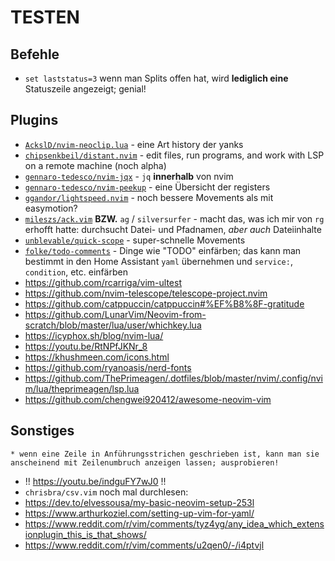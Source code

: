 
# TESTEN

## Befehle

* `set laststatus=3` wenn man Splits offen hat, wird **lediglich eine** Statuszeile angezeigt; genial!

## Plugins

* [`AckslD/nvim-neoclip.lua`](https://github.com/AckslD/nvim-neoclip.lua) - eine Art history der yanks
* [`chipsenkbeil/distant.nvim`](https://github.com/chipsenkbeil/distant.nvim) - edit files, run programs, and work with LSP on a remote machine (noch alpha)
* [`gennaro-tedesco/nvim-jqx`](https://github.com/gennaro-tedesco/nvim-jqx) - `jq` **innerhalb** von nvim
* [`gennaro-tedesco/nvim-peekup`](https://github.com/gennaro-tedesco/nvim-peekup) - eine Übersicht der registers
* [`ggandor/lightspeed.nvim`](https://github.com/ggandor/lightspeed.nvim) - noch bessere Movements als mit easymotion?
* [`mileszs/ack.vim`](https://github.com/mileszs/ack.vim) **BZW.** `ag` / `silversurfer` - macht das, was ich mir von `rg` erhofft hatte: durchsucht Datei- und Pfadnamen, *aber auch* Dateiinhalte
* [`unblevable/quick-scope`](https://github.com/unblevable/quick-scope) - super-schnelle Movements
* [`folke/todo-comments`](https://github.com/folke/todo-comments.nvim) - Dinge wie "TODO" einfärben; das kann man bestimmt in den Home Assistant `yaml` übernehmen und `service:`, `condition`, etc. einfärben
* https://github.com/rcarriga/vim-ultest
* https://github.com/nvim-telescope/telescope-project.nvim
* https://github.com/catppuccin/catppuccin#%EF%B8%8F-gratitude
* https://github.com/LunarVim/Neovim-from-scratch/blob/master/lua/user/whichkey.lua
* https://icyphox.sh/blog/nvim-lua/
* https://youtu.be/RtNPfJKNr_8
* https://khushmeen.com/icons.html
* https://github.com/ryanoasis/nerd-fonts
* https://github.com/ThePrimeagen/.dotfiles/blob/master/nvim/.config/nvim/lua/theprimeagen/lsp.lua
* https://github.com/chengwei920412/awesome-neovim-vim


## Sonstiges

    * wenn eine Zeile in Anführungsstrichen geschrieben ist, kann man sie anscheinend mit Zeilenumbruch anzeigen lassen; ausprobieren!
* !! https://youtu.be/indguFY7wJ0 !!
* `chrisbra/csv.vim` noch mal durchlesen:
* https://dev.to/elvessousa/my-basic-neovim-setup-253l
* https://www.arthurkoziel.com/setting-up-vim-for-yaml/
* https://www.reddit.com/r/vim/comments/tyz4yg/any_idea_which_extensionplugin_this_is_that_shows/
* https://www.reddit.com/r/vim/comments/u2qen0/-/i4ptvjl
